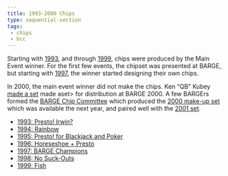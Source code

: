 ```yaml
---
title: 1993-2000 Chips
type: sequential-section
tags:
 - chips
 - bcc
---
```


Starting with [1993](../../gallery/1993), and through
[1999](../../gallery/1999), chips were produced by the Main Event winner.
For the first few events, the chipset was presented at BARGE, but starting
with [1997](../../gallery/1997), the winner started designing their own chips.

In 2000, the main event winner did not make the chips.  Ken &#8220;QB&#8221;
Kubey [made a set](../../gallery/2000-qb) made aset> for distribution at
BARGE 2000. A few BARGErs formed the [BARGE Chip Committee](../../bcc) which
produced the [2000 make-up set](../../gallery/2000) which was available the
next year, and paired well with the [2001 set](../../gallery/2001).

* [1993: Presto! Irwin?](../../gallery/1993/)
* [1994: Rainbow](../../gallery/1994/)
* [1995: Presto! for Blackjack and Poker](../../gallery/1995/)
* [1996: Horeseshoe + Presto](../../gallery/1996)
* [1997: BARGE Champions](../../gallery/1997)
* [1998: No Suck-Outs](../../gallery/1998)
* [1999: Fish](../../gallery/1999)

